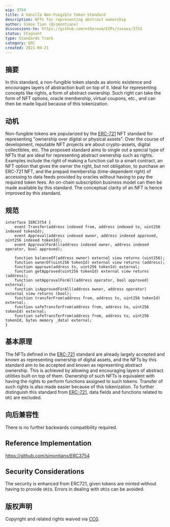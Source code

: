 ```yaml
---
eip: 3754
title: A Vanilla Non-Fungible Token Standard
description: NFTs for representing abstract ownership
author: Simon Tian (@simontianx)
discussions-to: https://github.com/ethereum/EIPs/issues/3753
status: Stagnant
type: Standards Track
category: ERC
created: 2021-08-21
---
```


## 摘要
In this standard, a non-fungible token stands as atomic existence and encourages layers of abstraction built on top of it. Ideal for representing concepts like rights, a form of abstract ownership. Such right can take the form of NFT options, oracle membership, virtual coupons, etc., and can then be made liquid because of this tokenization.

## 动机
Non-fungible tokens are popularized by the [ERC-721](./eip-721.md) NFT standard for representing "ownership over digital or physical assets". Over the course of development, reputable NFT projects are about crypto-assets, digital collectibles, etc. The proposed standard aims to single out a special type of NFTs that are ideal for representing abstract ownership such as rights. Examples include the right of making a function call to a smart contract, an NFT option that gives the owner the right, but not obligation, to purchase an ERC-721 NFT, and the prepaid membership (time-dependent right) of accessing to data feeds provided by oracles without having to pay the required token fees. An on-chain subscription business model can then be made available by this standard. The conceptual clarity of an NFT is hence improved by this standard.

## 规范
```
interface IERC3754 {
    event Transfer(address indexed from, address indexed to, uint256 indexed tokenId);
    event Approval(address indexed owner, address indexed approved, uint256 indexed tokenId);
    event ApprovalForAll(address indexed owner, address indexed operator, bool approved);

    function balanceOf(address owner) external view returns (uint256);
    function ownerOf(uint256 tokenId) external view returns (address);
    function approve(address to, uint256 tokenId) external;
    function getApproved(uint256 tokenId) external view returns (address);
    function setApprovalForAll(address operator, bool approved) external;
    function isApprovedForAll(address owner, address operator) external view returns (bool);
    function transferFrom(address from, address to, uint256 tokenId) external;
    function safeTransferFrom(address from, address to, uint256 tokenId) external;
    function safeTransferFrom(address from, address to, uint256 tokenId, bytes memory _data) external;
}
```

## 基本原理
The NFTs defined in the [ERC-721](./eip-721.md) standard are already largely accepted and known as representing ownership of digital assets, and the NFTs by this standard aim to be accepted and known as representing abstract ownership. This is achieved by allowing and encouraging layers of abstract utilities built on top of them. Ownership of such NFTs is equivalent with having the rights to perform functions assigned to such tokens. Transfer of such rights is also made easier because of this tokenization. To further distinguish this standard from [ERC-721](./eip-721.md), data fields and functions related to `URI` are excluded.

## 向后兼容性
There is no further backwards compatibility required.

## Reference Implementation
https://github.com/simontianx/ERC3754

## Security Considerations
The security is enhanced from ERC721, given tokens are minted without having to provide `URI`s. Errors in dealing with `URI`s can be avoided.

## 版权声明
Copyright and related rights waived via [CC0](../LICENSE.md).
